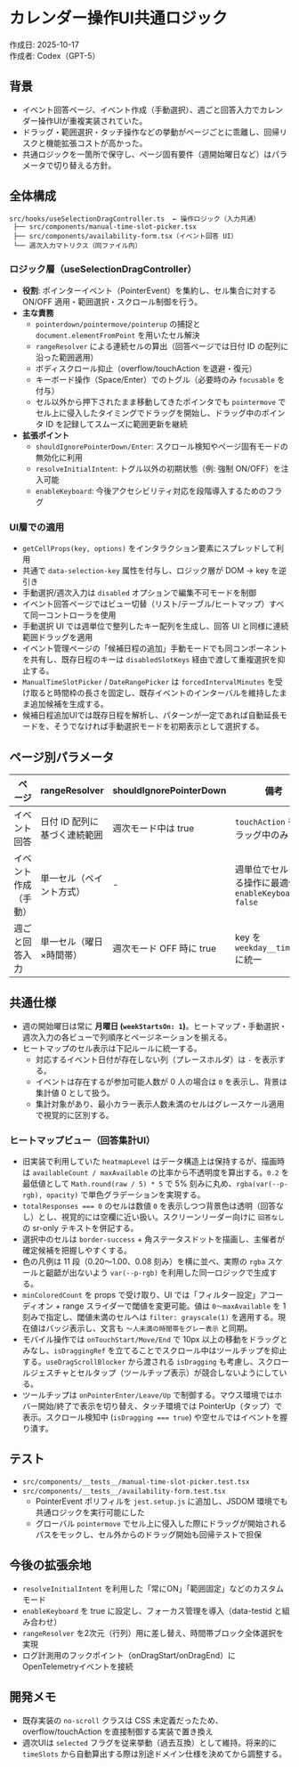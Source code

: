# カレンダー操作UI共通ロジック

作成日: 2025-10-17  
作成者: Codex（GPT-5）

## 背景

- イベント回答ページ、イベント作成（手動選択）、週ごと回答入力でカレンダー操作UIが重複実装されていた。
- ドラッグ・範囲選択・タッチ操作などの挙動がページごとに乖離し、回帰リスクと機能拡張コストが高かった。
- 共通ロジックを一箇所で保守し、ページ固有要件（週開始曜日など）はパラメータで切り替える方針。

## 全体構成

```
src/hooks/useSelectionDragController.ts  ← 操作ロジック（入力共通）
 ├── src/components/manual-time-slot-picker.tsx
 ├── src/components/availability-form.tsx（イベント回答 UI）
 └── 週次入力マトリクス（同ファイル内）
```

### ロジック層（useSelectionDragController）

- **役割**: ポインターイベント（PointerEvent）を集約し、セル集合に対する ON/OFF 適用・範囲選択・スクロール制御を行う。
- **主な責務**
  - `pointerdown/pointermove/pointerup` の捕捉と `document.elementFromPoint` を用いたセル解決
  - `rangeResolver` による連続セルの算出（回答ページでは日付 ID の配列に沿った範囲適用）
  - ボディスクロール抑止（overflow/touchAction を退避・復元）
  - キーボード操作（Space/Enter）でのトグル（必要時のみ `focusable` を付与）
  - セル以外から押下されたまま移動してきたポインタでも `pointermove` でセル上に侵入したタイミングでドラッグを開始し、ドラッグ中のポインタ ID を記録してスムーズに範囲更新を継続
- **拡張ポイント**
  - `shouldIgnorePointerDown/Enter`: スクロール検知やページ固有モードの無効化に利用
  - `resolveInitialIntent`: トグル以外の初期状態（例: 強制 ON/OFF）を注入可能
  - `enableKeyboard`: 今後アクセシビリティ対応を段階導入するためのフラグ

### UI層での適用

- `getCellProps(key, options)` をインタラクション要素にスプレッドして利用
- 共通で `data-selection-key` 属性を付与し、ロジック層が DOM → key を逆引き
- 手動選択/週次入力は `disabled` オプションで編集不可モードを制御
- イベント回答ページではビュー切替（リスト/テーブル/ヒートマップ）すべて同一コントローラを使用
- 手動選択 UI では週単位で整列したキー配列を生成し、回答 UI と同様に連続範囲ドラッグを適用
- イベント管理ページの「候補日程の追加」手動モードでも同コンポーネントを共有し、既存日程のキーは `disabledSlotKeys` 経由で渡して重複選択を抑止する。
- `ManualTimeSlotPicker` / `DateRangePicker` は `forcedIntervalMinutes` を受け取ると時間枠の長さを固定し、既存イベントのインターバルを維持したまま追加候補を生成する。
- 候補日程追加UIでは既存日程を解析し、パターンが一定であれば自動延長モードを、そうでなければ手動選択モードを初期表示として選択する。

## ページ別パラメータ

| ページ               | rangeResolver                | shouldIgnorePointerDown  | 備考                                                    |
| -------------------- | ---------------------------- | ------------------------ | ------------------------------------------------------- |
| イベント回答         | 日付 ID 配列に基づく連続範囲 | 週次モード中は true      | `touchAction` をドラッグ中のみ none                     |
| イベント作成（手動） | 単一セル（ペイント方式）     | -                        | 週単位でセルを塗る操作に最適化、`enableKeyboard: false` |
| 週ごと回答入力       | 単一セル（曜日×時間帯）      | 週次モード OFF 時に true | key を `weekday__timeslot` に統一                       |

## 共通仕様

- 週の開始曜日は常に **月曜日 (`weekStartsOn: 1`)**。ヒートマップ・手動選択・週次入力の各ビューで列順序とページネーションを揃える。
- ヒートマップのセル表示は下記ルールに統一する。
  - 対応するイベント日付が存在しない列（プレースホルダ）は `-` を表示する。
  - イベントは存在するが参加可能人数が 0 人の場合は `0` を表示し、背景は集計値 0 として扱う。
  - 集計対象があり、最小カラー表示人数未満のセルはグレースケール適用で視覚的に区別する。

### ヒートマップビュー（回答集計UI）

- 旧実装で利用していた `heatmapLevel` はデータ構造上は保持するが、描画時は `availableCount / maxAvailable` の比率から不透明度を算出する。`0.2` を最低値として `Math.round(raw / 5) * 5` で 5% 刻みに丸め、`rgba(var(--p-rgb), opacity)` で単色グラデーションを実現する。
- `totalResponses === 0` のセルは数値 `0` を表示しつつ背景色は透明（回答なし）とし、視覚的には空欄に近い扱い。スクリーンリーダー向けに `回答なし` の sr-only テキストを併記する。
- 選択中のセルは `border-success` + 角ステータスドットを描画し、主催者が確定候補を把握しやすくする。
- 色の凡例は 11 段（0.20〜1.00、0.08 刻み）を横に並べ、実際の `rgba` スケールと齟齬が出ないよう `var(--p-rgb)` を利用した同一ロジックで生成する。
- `minColoredCount` を props で受け取り、UI では「フィルター設定」アコーディオン + range スライダーで閾値を変更可能。値は `0〜maxAvailable` を 1 刻みで指定し、閾値未満のセルへは `filter: grayscale(1)` を適用する。現在値はバッジ表示し、文言も `〜人未満の時間帯をグレー表示` と同期。
- モバイル操作では `onTouchStart/Move/End` で 10px 以上の移動をドラッグとみなし、`isDraggingRef` を立てることでスクロール中はツールチップを抑止する。`useDragScrollBlocker` から渡される `isDragging` も考慮し、スクロールジェスチャとセルタップ（ツールチップ表示）が競合しないようにしている。
- ツールチップは `onPointerEnter/Leave/Up` で制御する。マウス環境ではホバー開始/終了で表示を切り替え、タッチ環境では PointerUp（タップ）で表示。スクロール検知中 (`isDragging === true`) や空セルではイベントを握り潰す。

## テスト

- `src/components/__tests__/manual-time-slot-picker.test.tsx`
- `src/components/__tests__/availability-form.test.tsx`
  - PointerEvent ポリフィルを `jest.setup.js` に追加し、JSDOM 環境でも共通ロジックを実行可能にした
  - グローバル `pointermove` でセル上に侵入した際にドラッグが開始されるパスをモックし、セル外からのドラッグ開始も回帰テストで担保

## 今後の拡張余地

- `resolveInitialIntent` を利用した「常にON」「範囲固定」などのカスタムモード
- `enableKeyboard` を true に設定し、フォーカス管理を導入（data-testid と組み合わせ）
- `rangeResolver` を2次元（行列）用に差し替え、時間帯ブロック全体選択を実現
- ログ計測用のフックポイント（onDragStart/onDragEnd）にOpenTelemetryイベントを接続

## 開発メモ

- 既存実装の `no-scroll` クラスは CSS 未定義だったため、overflow/touchAction を直接制御する実装で置き換え
- 週次UIは `selected` フラグを従来挙動（過去互換）として維持。将来的に `timeSlots` から自動算出する際は別途ドメイン仕様を決めてから調整する。

